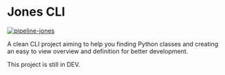 # Jones CLI

[![pipeline-jones](https://github.com/Fremen-Solutions/jonescli/actions/workflows/pipeline-jones.yml/badge.svg)](https://github.com/Fremen-Solutions/jonescli/actions/workflows/pipeline-jones.yml)

A clean CLI project aiming to help you finding Python classes and creating an easy to view overview and definition for better development.

This project is still in DEV.
